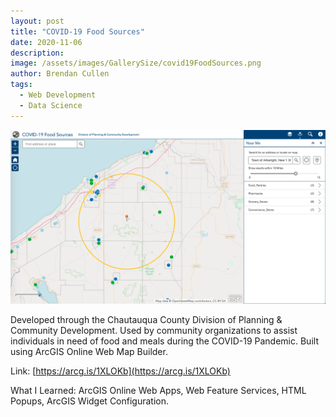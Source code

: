 ```yaml
---
layout: post
title: "COVID-19 Food Sources"
date: 2020-11-06
description:
image: /assets/images/GallerySize/covid19FoodSources.png
author: Brendan Cullen
tags:
  - Web Development
  - Data Science
---
```

![](/assets/images/OriginalSize/covid19FoodSources.png)

 Developed through the Chautauqua County Division of Planning & Community Development. Used by community organizations to assist individuals in need of food and meals during the COVID-19 Pandemic. Built using ArcGIS Online Web Map Builder.

Link: [https://arcg.is/1XLOKb](https://arcg.is/1XLOKb)

What I Learned: ArcGIS Online Web Apps, Web Feature Services, HTML Popups, ArcGIS Widget Configuration.
